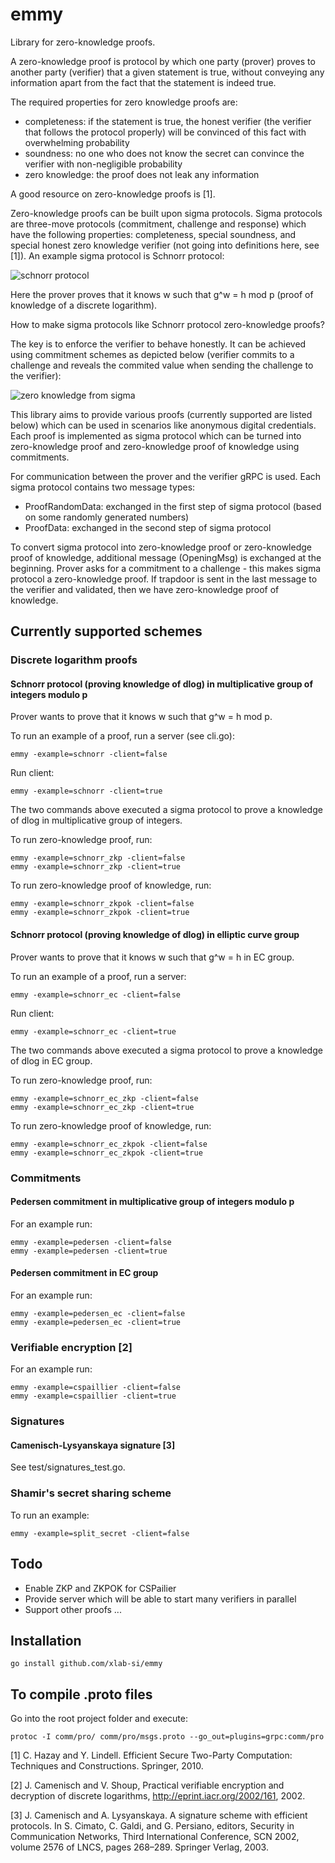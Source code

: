 # emmy

Library for zero-knowledge proofs. 

A zero-knowledge proof is protocol by which one party (prover) proves to another party (verifier) that a given statement is true, without conveying any information apart from the fact that the statement is indeed true.

The required properties for zero knowledge proofs are:

 * completeness: if the statement is true, the honest verifier (the verifier that follows the protocol properly) will be convinced of this fact with overwhelming probability
 * soundness: no one who does not know the secret can convince the verifier with non-negligible probability
 * zero knowledge: the proof does not leak any information
 
A good resource on zero-knowledge proofs is [1].

Zero-knowledge proofs can be built upon sigma protocols. Sigma protocols are three-move protocols (commitment, challenge and response) which have the following properties: completeness, special soundness, and special honest zero knowledge verifier (not going into definitions here, see [1]). An example sigma protocol is Schnorr protocol:

![schnorr protocol](https://raw.github.com/xlab-si/emmy/master/img/schnorr_protocol.png)

Here the prover proves that it knows w such that g^w = h mod p (proof of knowledge of a discrete logarithm).

How to make sigma protocols like Schnorr protocol zero-knowledge proofs?

The key is to enforce the verifier to behave honestly. It can be achieved using commitment schemes as depicted below (verifier commits to a challenge and reveals the commited value when sending the challenge to the verifier):

![zero knowledge from sigma](https://raw.github.com/xlab-si/emmy/master/img/zk_from_sigma_protocol.png)

This library aims to provide various proofs (currently supported are listed below) which can be used in scenarios like anonymous digital credentials. Each proof is implemented as sigma protocol which can be turned into zero-knowledge proof and zero-knowledge proof of knowledge using commitments.

For communication between the prover and the verifier gRPC is used. Each sigma protocol contains two message types:

 * ProofRandomData: exchanged in the first step of sigma protocol (based on some randomly generated numbers)
 * ProofData: exchanged in the second step of sigma protocol

To convert sigma protocol into zero-knowledge proof or zero-knowledge proof of knowledge, additional message (OpeningMsg) is exchanged at the beginning. Prover asks for a commitment to a challenge - this makes sigma protocol a zero-knowledge proof. If trapdoor is sent in the last message to the verifier and validated, then we have zero-knowledge proof of knowledge.


## Currently supported schemes

### Discrete logarithm proofs

#### Schnorr protocol (proving knowledge of dlog) in multiplicative group of integers modulo p

Prover wants to prove that it knows w such that g^w = h mod p.

To run an example of a proof, run a server (see cli.go):

```
emmy -example=schnorr -client=false
```

Run client:

```
emmy -example=schnorr -client=true
```

The two commands above executed a sigma protocol to prove a knowledge of dlog in multiplicative group of integers.

To run zero-knowledge proof, run:
```
emmy -example=schnorr_zkp -client=false
emmy -example=schnorr_zkp -client=true
```
To run zero-knowledge proof of knowledge, run:
```
emmy -example=schnorr_zkpok -client=false
emmy -example=schnorr_zkpok -client=true
```
#### Schnorr protocol (proving knowledge of dlog) in elliptic curve group

Prover wants to prove that it knows w such that g^w = h in EC group.

To run an example of a proof, run a server:

```
emmy -example=schnorr_ec -client=false
```

Run client:

```
emmy -example=schnorr_ec -client=true
```

The two commands above executed a sigma protocol to prove a knowledge of dlog in EC group.

To run zero-knowledge proof, run:
```
emmy -example=schnorr_ec_zkp -client=false
emmy -example=schnorr_ec_zkp -client=true
```
To run zero-knowledge proof of knowledge, run:
```
emmy -example=schnorr_ec_zkpok -client=false
emmy -example=schnorr_ec_zkpok -client=true
```

### Commitments

#### Pedersen commitment in multiplicative group of integers modulo p

For an example run:

```
emmy -example=pedersen -client=false
emmy -example=pedersen -client=true
```

#### Pedersen commitment in EC group

For an example run:

```
emmy -example=pedersen_ec -client=false
emmy -example=pedersen_ec -client=true
```

### Verifiable encryption [2]

For an example run:

```
emmy -example=cspaillier -client=false
emmy -example=cspaillier -client=true
```
### Signatures

#### Camenisch-Lysyanskaya signature [3]

See test/signatures_test.go.

### Shamir's secret sharing scheme

To run an example:

```
emmy -example=split_secret -client=false
```


## Todo

 * Enable ZKP and ZKPOK for CSPailier 
 * Provide server which will be able to start many verifiers in parallel
 * Support other proofs
 ...

## Installation

```
go install github.com/xlab-si/emmy
```

## To compile .proto files

Go into the root project folder and execute:

```
protoc -I comm/pro/ comm/pro/msgs.proto --go_out=plugins=grpc:comm/pro

```

[1] C. Hazay and Y. Lindell. Efficient Secure Two-Party Computation: Techniques and Constructions. Springer, 2010.

[2] J. Camenisch and V. Shoup, Practical verifiable encryption and decryption of discrete logarithms, http://eprint.iacr.org/2002/161, 2002.

[3] J. Camenisch and A. Lysyanskaya. A signature scheme with efficient protocols. In S. Cimato, C. Galdi, and G. Persiano, editors, Security in Communication Networks, Third International Conference, SCN 2002, volume 2576 of LNCS, pages 268–289. Springer Verlag, 2003.

